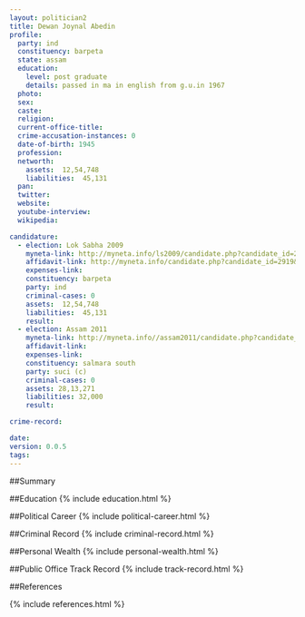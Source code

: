 ```yaml
---
layout: politician2
title: Dewan Joynal Abedin
profile: 
  party: ind
  constituency: barpeta
  state: assam
  education: 
    level: post graduate
    details: passed in ma in english from g.u.in 1967
  photo: 
  sex: 
  caste: 
  religion: 
  current-office-title: 
  crime-accusation-instances: 0
  date-of-birth: 1945
  profession: 
  networth: 
    assets:  12,54,748
    liabilities:  45,131
  pan: 
  twitter: 
  website: 
  youtube-interview: 
  wikipedia: 

candidature: 
  - election: Lok Sabha 2009
    myneta-link: http://myneta.info/ls2009/candidate.php?candidate_id=2919
    affidavit-link: http://myneta.info/candidate.php?candidate_id=2919&scan=original
    expenses-link: 
    constituency: barpeta 
    party: ind
    criminal-cases: 0
    assets:  12,54,748
    liabilities:  45,131
    result:  
  - election: Assam 2011
    myneta-link: http://myneta.info//assam2011/candidate.php?candidate_id=798
    affidavit-link: 
    expenses-link: 
    constituency: salmara south 
    party: suci (c)
    criminal-cases: 0
    assets: 28,13,271
    liabilities: 32,000
    result:  

crime-record: 

date: 
version: 0.0.5
tags: 
---
```

##Summary


##Education
{% include education.html %}


##Political Career
{% include political-career.html %}


##Criminal Record
{% include criminal-record.html %}


##Personal Wealth
{% include personal-wealth.html %}


##Public Office Track Record
{% include track-record.html %}


##References


{% include references.html %}